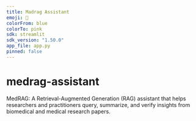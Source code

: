 ```yaml
---
title: Madrag Assistant
emoji: 🌟
colorFrom: blue
colorTo: pink
sdk: streamlit
sdk_version: "1.50.0"
app_file: app.py
pinned: false
---
```



# medrag-assistant
MedRAG: A Retrieval-Augmented Generation (RAG) assistant that helps researchers and practitioners query, summarize, and verify insights from biomedical and medical research papers.
